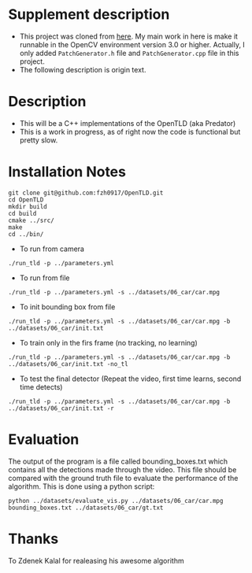 # Supplement description
* This project was cloned from [here](https://github.com/alantrrs/OpenTLD). My main work in here is make it runnable in the OpenCV environment version 3.0 or higher. Actually, I only added `PatchGenerator.h` file and `PatchGenerator.cpp` file in this project.
* The following description is origin text.

# Description
* This will be a C++ implementations of the OpenTLD (aka Predator)
* This is a work in progress, as of right now the code is functional but pretty slow.

# Installation Notes
```Shell
git clone git@github.com:fzh0917/OpenTLD.git
cd OpenTLD
mkdir build
cd build
cmake ../src/
make
cd ../bin/
```
* To run from camera
```
./run_tld -p ../parameters.yml
```

* To run from file
```
./run_tld -p ../parameters.yml -s ../datasets/06_car/car.mpg
```

* To init bounding box from file
```
./run_tld -p ../parameters.yml -s ../datasets/06_car/car.mpg -b ../datasets/06_car/init.txt
```

* To train only in the firs frame (no tracking, no learning)
```
./run_tld -p ../parameters.yml -s ../datasets/06_car/car.mpg -b ../datasets/06_car/init.txt -no_tl
```

* To test the final detector (Repeat the video, first time learns, second time detects)
```
./run_tld -p ../parameters.yml -s ../datasets/06_car/car.mpg -b ../datasets/06_car/init.txt -r
```

# Evaluation
The output of the program is a file called bounding_boxes.txt which contains all the detections made through the video. This file should be compared with the ground truth file to evaluate the performance of the algorithm. This is done using a python script:
```
python ../datasets/evaluate_vis.py ../datasets/06_car/car.mpg bounding_boxes.txt ../datasets/06_car/gt.txt
```

# Thanks
To Zdenek Kalal for realeasing his awesome algorithm

